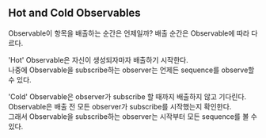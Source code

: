 ## Hot and Cold Observables  
Observable이 항목을 배출하는 순간은 언제일까? 배출 순간은 Observable에 따라 다르다.  

'Hot' Observable은 자신이 생성되자마자 배출하기 시작한다.  
나중에 Observable을 subscribe하는 observer는 언제든 sequence를 observe할 수 있다.  

'Cold' Observable은 observer가 subscribe 할 때까지 배출하지 않고 기다린다.  
Observable은 배출 전 모든 observer가 subscribe를 시작했는지 확인한다.  
그래서 Observable을 subscribe하는 observer는 시작부터 모든 sequence를 볼 수 있다.  